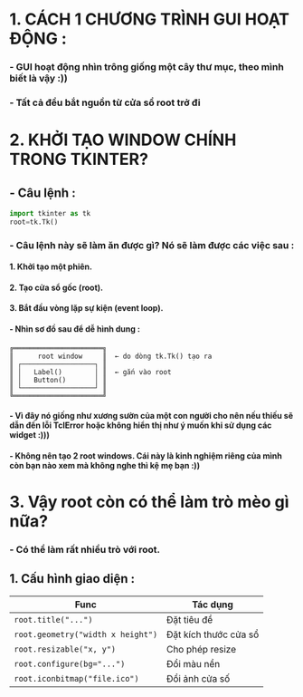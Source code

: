 # 1. CÁCH 1 CHƯƠNG TRÌNH GUI HOẠT ĐỘNG :

### - GUI hoạt động nhìn trông giống một cây thư mục, theo mình biết là vậy :))

### - Tất cả đều bắt nguồn từ cửa sổ root trở đi

# 2. KHỞI TẠO WINDOW CHÍNH TRONG TKINTER?

## - Câu lệnh :

```python
import tkinter as tk
root=tk.Tk()
```

### - Câu lệnh này sẽ làm ăn được gì? Nó sẽ làm được các việc sau :

#### 1. Khởi tạo một phiên.

#### 2. Tạo cửa sổ gốc (root).

#### 3. Bắt đầu vòng lặp sự kiện (event loop).

#### - Nhìn sơ đồ sau để dễ hình dung :

```text
╔══════════════════════╗
║      root window     ║  ← do dòng tk.Tk() tạo ra
║ ┌──────────────────┐ ║
║ │   Label()        │ ║  ← gắn vào root
║ │   Button()       │ ║
║ └──────────────────┘ ║
╚══════════════════════╝
```

#### - Vì đây nó giống như xương sườn của một con người cho nên nếu thiếu sẽ dẫn đến lỗi TclError hoặc không hiển thị như ý muốn khi sử dụng các widget :)))

#### - Không nên tạo 2 root windows. Cái này là kinh nghiệm riêng của mình còn bạn nào xem mà không nghe thì kệ mẹ bạn :))

# 3. Vậy root còn có thể làm trò mèo gì nữa?

### - Có thể làm rất nhiều trò với root.

## 1. Cấu hình giao diện :

|Func|Tác dụng|
|----|--------|
|`root.title("...")`|Đặt tiêu đề|
|`root.geometry("width x height")`|Đặt kích thước cửa sổ|
|`root.resizable("x, y")`|Cho phép resize|
|`root.configure(bg="...")`|Đổi màu nền|
|`root.iconbitmap("file.ico")`|Đổi ảnh cửa số|
